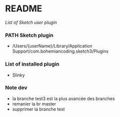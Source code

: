 # README

*List of Sketch user plugin*

### PATH Sketch plugin
- /Users/{userName}/Library/Application Support/com.bohemiancoding.sketch3/Plugins

### List of installed plugin
- Slinky

### Note dev
- la branche test3 est la plus avancée des branches
- remanier la br master
- supprimer la branche test

